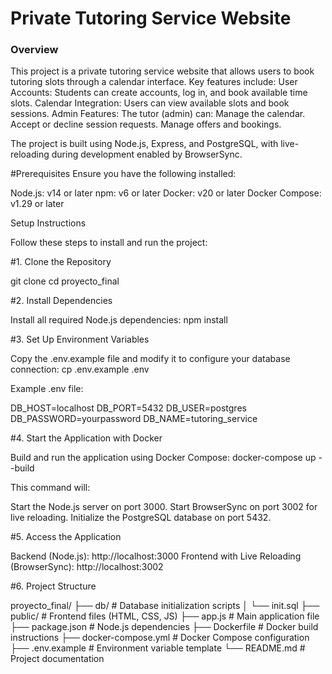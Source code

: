 # **Private Tutoring Service Website**

### **Overview**

This project is a private tutoring service website that allows users to book tutoring slots through a calendar interface. Key features include:
User Accounts: Students can create accounts, log in, and book available time slots.
Calendar Integration: Users can view available slots and book sessions.
Admin Features: The tutor (admin) can:
Manage the calendar.
Accept or decline session requests.
Manage offers and bookings.

The project is built using Node.js, Express, and PostgreSQL, with live-reloading during development enabled by BrowserSync.

#Prerequisites
Ensure you have the following installed:

Node.js: v14 or later
npm: v6 or later
Docker: v20 or later
Docker Compose: v1.29 or later

Setup Instructions

Follow these steps to install and run the project:

#1. Clone the Repository

git clone <repository-url>
cd proyecto_final

#2. Install Dependencies

Install all required Node.js dependencies:
npm install

#3. Set Up Environment Variables

Copy the .env.example file and modify it to configure your database connection:
cp .env.example .env

Example .env file:

DB_HOST=localhost
DB_PORT=5432
DB_USER=postgres
DB_PASSWORD=yourpassword
DB_NAME=tutoring_service

#4. Start the Application with Docker

Build and run the application using Docker Compose:
docker-compose up --build

This command will:

Start the Node.js server on port 3000.
Start BrowserSync on port 3002 for live reloading.
Initialize the PostgreSQL database on port 5432.


#5. Access the Application

Backend (Node.js): http://localhost:3000
Frontend with Live Reloading (BrowserSync): http://localhost:3002

#6. Project Structure

proyecto_final/
├── db/                 # Database initialization scripts
│   └── init.sql
├── public/             # Frontend files (HTML, CSS, JS)
├── app.js              # Main application file
├── package.json        # Node.js dependencies
├── Dockerfile          # Docker build instructions
├── docker-compose.yml  # Docker Compose configuration
├── .env.example        # Environment variable template
└── README.md           # Project documentation
